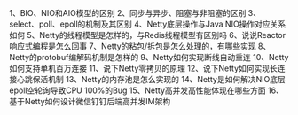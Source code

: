 1、BIO、NIO和AIO模型的区别
2、同步与异步、阻塞与非阻塞的区别
3、select、poll、epoll的机制及其区别
4、Netty底层操作与Java NIO操作对应关系如何
5、Netty的线程模型是怎样的，与Redis线程模型有区别吗
6、说说Reactor响应式编程是怎么回事
7、Netty的粘包/拆包是怎么处理的，有哪些实现
8、Netty的protobuf编解码机制是怎样的
9、Netty如何实现断线自动重连
10、Netty如何支持单机百万连接
11、说下Netty零拷贝的原理
12、说下Netty如何实现长连接心跳保活机制
13、Netty的内存池是怎么实现的
14、Netty是如何解决NIO底层epoll空轮询导致CPU 100%的Bug
15、Netty高并发高性能体现在哪些方面
16、基于Netty如何设计微信钉钉后端高并发IM架构